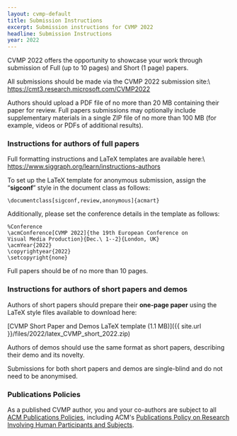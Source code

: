 ```yaml
---
layout: cvmp-default
title: Submission Instructions
excerpt: Submission instructions for CVMP 2022
headline: Submission Instructions
year: 2022
---
```


<!-- ### Paper submission -->

CVMP 2022 offers the opportunity to showcase your work through submission of Full (up to 10 pages) and Short (1 page) papers.

All submissions should be made via the CVMP 2022 submission site:\\
<https://cmt3.research.microsoft.com/CVMP2022>

Authors should upload a PDF file of no more than 20 MB containing their paper for review. Full papers submissions may optionally include supplementary materials in a single ZIP file of no more than 100 MB (for example, videos or PDFs of additional results).

### Instructions for authors of full papers

Full formatting instructions and LaTeX templates are available here:\\
<https://www.siggraph.org/learn/instructions-authors>

To set up the LaTeX template for anonymous submission, assign the “**sigconf**” style in the document class as follows:

```
\documentclass[sigconf,review,anonymous]{acmart}
```

Additionally, please set the conference details in the template as follows:

<!--acmConference[CVMP 2022]{the 19th ACM SIGGRAPH European Conference on-->
```
%Conference
\acmConference[CVMP 2022]{the 19th European Conference on
Visual Media Production}{Dec.\ 1--2}{London, UK}
\acmYear{2022}
\copyrightyear{2022}
\setcopyright{none}
```

Full papers should be of no more than 10 pages.

### Instructions for authors of short papers and demos

Authors of short papers should prepare their **one-page paper** using the LaTeX style files available to download here:

[CVMP Short Paper and Demos LaTeX template (1.1 MB)]({{ site.url }}/files/2022/latex_CVMP_short_2022.zip)

Authors of demos should use the same format as short papers, describing their demo and its novelty.

Submissions for both short papers and demos are single-blind and do not need to be anonymised.

### Publications Policies

As a published <!--ACM--> CVMP author, you and your co-authors are subject to all [ACM Publications Policies](https://www.acm.org/publications/policies), including ACM's [Publications Policy on Research Involving Human Participants and Subjects](https://www.acm.org/publications/policies/research-involving-human-participants-and-subjects).
